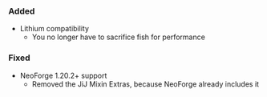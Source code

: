 ### Added

- Lithium compatibility
  - You no longer have to sacrifice fish for performance

### Fixed

- NeoForge 1.20.2+ support
  - Removed the JiJ Mixin Extras, because NeoForge already includes it
